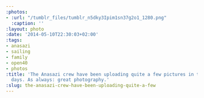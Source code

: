 ```yaml
---
:photos:
- :url: "/tumblr_files/tumblr_n5dky3Ipim1sn37g2o1_1280.png"
  :caption: ''
:layout: photo
:date: '2014-05-10T22:30:03+02:00'
:tags:
- anasazi
- sailing
- family
- open40
- photos
:title: 'The Anasazi crew have been uploading quite a few pictures in the past few
  days. As always: great photography.'
:slug: the-anasazi-crew-have-been-uploading-quite-a-few
---
```

